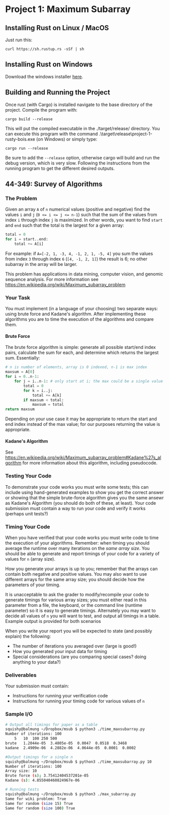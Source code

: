 # Project 1: Maximum Subarray

## Installing Rust on Linux / MacOS

Just run this:
```
curl https://sh.rustup.rs -sSf | sh
```

## Installing Rust on Windows

Download the windows installer [here](https://static.rust-lang.org/dist/rust-1.0.0-beta-x86_64-pc-windows-gnu.msi).

## Building and Running the Project
Once rust (with Cargo) is installed navigate to the base directory of the project.
Compile the program with:
```
cargo build --release
```
This will put the compiled executable in the ./target/release/ directory.
You can execute this program with the command .\target\release\project-1-rusty-bois.exe (on Windows) or simply type:
```
cargo run --release
```
Be sure to add the `--release` option, otherwise cargo will build and run the debug version, which is very slow.
Following the instructions from the running program to get the different desired outputs.

## 44-349: Survey of Algorithms

### The Problem

Given an array `A` of `n` numerical values (positive and negative) find the values `i` and `j` (`0 <= i <= j <= n-1`) such that the sum of the values from index `i` through index `j` is maximized.
In other words, you want to find `start` and `end` such that the total is the largest for a given array:

```python
total = 0
for i = start..end:
	total += A[i]
```

For example: if `A=[-2, 1, -3, 4, -1, 2, 1, -5, 4]` you sum the values from index `3` through index `6` (`[4, -1, 2, 1]`) the result is 6; no other subarray in the array will be larger.

This problem has applications in data mining, computer vision, and genomic sequence analysis.  For more information see https://en.wikipedia.org/wiki/Maximum_subarray_problem

### Your Task

You must implement (in a language of your choosing) two separate ways: using brute force and Kadane's algorithm.
After implementing these algorithms you are to time the execution of the algorithms and compare them.

#### Brute Force

The brute force algorithm is simple: generate all possible start/end index pairs, calculate the sum for each, and determine which returns the largest sum.
Essentially:

```python
# n is number of elements, array is 0 indexed, n-1 is max index
maxsum = A[0]
for i = 0..n-1:
	for j = i..n-1: # only start at i; the max could be a single value
		total = 0
		for k = i..j:
			total += A[k]
		if maxsum < total:
			maxsum = total
return maxsum
```

Depending on your use case it may be appropriate to return the start and end index instead of the max value; for our purposes returning the value is appropriate.

#### Kadane's Algorithm

See https://en.wikipedia.org/wiki/Maximum_subarray_problem#Kadane%27s_algorithm for more information about this algorithm, including pseudocode.

### Testing Your Code

To demonstrate your code works you must write some tests; this can include using hand-generated examples to show you get the correct answer or showing that the simple brute-force algorithm gives you the same ansewr as Kadane's Algorithm (you should do both of these, at least).
Your code submission must contain a way to run your code and verify it works (perhaps unit tests?)

### Timing Your Code

When you have verified that your code works you must write code to time the execution of your algorithms.
Remember: when timing you should average the runtime over many iterations on the _same array size_.
You should be able to generate and report timings of your code for a variety of values for `n` (array size).

How you generate your arrays is up to you; remember that the arrays can contain both negative and positive values.  You may also want to use different arrays for the same array size; you should decide how the parameters of your timing.

It is unacceptable to ask the grader to modify/recompile your code to generate timings for various array sizes; you must either read in this parameter from a file, the keyboard, or the command line (runtime parameter) so it is easy to generate timings.
Alternately you may want to decide all values of `n` you will want to test, and output all timings in a table.
Example output is provided for both scenarios

When you write your report you will be expected to state (and possibly explain) the following:

* The number of iterations you averaged over (large is good!)
* How you generated your input data for timing
* Special considerations (are you comparing special cases? doing anything to your data?)

### Deliverables

Your submission must contain:

* Instructions for running your verification code
* Instructions for running your timing code for various values of `n`

### Sample I/O
```bash
# Output all timings for paper as a table
squishy@balmung ~/Dropbox/msub $ python3 ./time_maxsubarray.py
Number of iterations: 100
	5	10	100	250	500
brute	1.2044e-05	3.4805e-05	0.0047	0.0518	0.3468
kadane	2.4909e-06	4.2882e-06	4.0644e-05	0.0001	0.0002

#Output timings for a single n
squishy@balmung ~/Dropbox/msub $ python3 ./time_maxsubarray.py 10
Number of iterations: 100
Array size: 10
Brute force (s); 3.75412404537201e-05
Kadane (s): 4.855040460824967e-06

# Running tests
squishy@balmung ~/Dropbox/msub $ python3 ./max_subarray.py
Same for wiki problem: True
Same for random (size 15) True
Same for random (size 100) True
```
